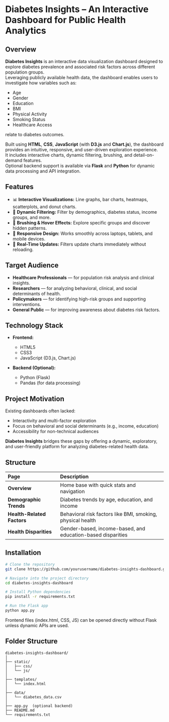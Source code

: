 # Diabetes Insights – An Interactive Dashboard for Public Health Analytics

## Overview

**Diabetes Insights** is an interactive data visualization dashboard designed to explore diabetes prevalence and associated risk factors across different population groups.  
Leveraging publicly available health data, the dashboard enables users to investigate how variables such as:

- Age
- Gender
- Education
- BMI
- Physical Activity
- Smoking Status
- Healthcare Access  

relate to diabetes outcomes.

Built using **HTML**, **CSS**, **JavaScript** (with **D3.js** and **Chart.js**), the dashboard provides an intuitive, responsive, and user-driven exploration experience.  
It includes interactive charts, dynamic filtering, brushing, and detail-on-demand features.  
Optional backend support is available via **Flask** and **Python** for dynamic data processing and API integration.

## Features

- 📊 **Interactive Visualizations:** Line graphs, bar charts, heatmaps, scatterplots, and donut charts.
- 🔎 **Dynamic Filtering:** Filter by demographics, diabetes status, income groups, and more.
- 🧹 **Brushing & Hover Effects:** Explore specific groups and discover hidden patterns.
- 📱 **Responsive Design:** Works smoothly across laptops, tablets, and mobile devices.
- 🔄 **Real-Time Updates:** Filters update charts immediately without reloading.

## Target Audience

- **Healthcare Professionals** — for population risk analysis and clinical insights.
- **Researchers** — for analyzing behavioral, clinical, and social determinants of health.
- **Policymakers** — for identifying high-risk groups and supporting interventions.
- **General Public** — for improving awareness about diabetes risk factors.

## Technology Stack

- **Frontend:**  
  - HTML5
  - CSS3
  - JavaScript (D3.js, Chart.js)

- **Backend (Optional):**
  - Python (Flask)
  - Pandas (for data processing)

## Project Motivation

Existing dashboards often lacked:
- Interactivity and multi-factor exploration
- Focus on behavioral and social determinants (e.g., income, education)
- Accessibility for non-technical audiences

**Diabetes Insights** bridges these gaps by offering a dynamic, exploratory, and user-friendly platform for analyzing diabetes-related health data.

## Structure

| Page | Description |
|:-----|:------------|
| **Overview** | Home base with quick stats and navigation |
| **Demographic Trends** | Diabetes trends by age, education, and income |
| **Health-Related Factors** | Behavioral risk factors like BMI, smoking, physical health |
| **Health Disparities** | Gender-based, income-based, and education-based disparities |

## Installation

```bash
# Clone the repository
git clone https://github.com/yourusername/diabetes-insights-dashboard.git

# Navigate into the project directory
cd diabetes-insights-dashboard

# Install Python dependencies
pip install -r requirements.txt

# Run the Flask app
python app.py
```

Frontend files (index.html, CSS, JS) can be opened directly without Flask unless dynamic APIs are used.

## Folder Structure
```
diabetes-insights-dashboard/
│
├── static/
│   ├── css/
│   └── js/
│
├── templates/
│   └── index.html
│
├── data/
│   └── diabetes_data.csv
│
├── app.py  (optional backend)
├── README.md
└── requirements.txt
```